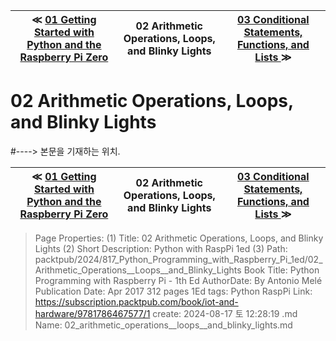 
| ≪ [ 01 Getting Started with Python and the Raspberry Pi Zero ](/packtpub/2024/817_Python_Programming_with_Raspberry_Pi_1ed/01_Getting_Started_with_Python_and_the_Raspberry_Pi_Zero) | 02 Arithmetic Operations, Loops, and Blinky Lights | [ 03 Conditional Statements, Functions, and Lists ](/packtpub/2024/817_Python_Programming_with_Raspberry_Pi_1ed/03_Conditional_Statements__Functions__and_Lists) ≫ |
|:----:|:----:|:----:|

# 02 Arithmetic Operations, Loops, and Blinky Lights
#----> 본문을 기재하는 위치.



| ≪ [ 01 Getting Started with Python and the Raspberry Pi Zero ](/packtpub/2024/817_Python_Programming_with_Raspberry_Pi_1ed/01_Getting_Started_with_Python_and_the_Raspberry_Pi_Zero) | 02 Arithmetic Operations, Loops, and Blinky Lights | [ 03 Conditional Statements, Functions, and Lists ](/packtpub/2024/817_Python_Programming_with_Raspberry_Pi_1ed/03_Conditional_Statements__Functions__and_Lists) ≫ |
|:----:|:----:|:----:|

> Page Properties:
> (1) Title: 02 Arithmetic Operations, Loops, and Blinky Lights
> (2) Short Description: Python with RaspPi 1ed
> (3) Path: packtpub/2024/817_Python_Programming_with_Raspberry_Pi_1ed/02_Arithmetic_Operations__Loops__and_Blinky_Lights
> Book Title: Python Programming with Raspberry Pi - 1th Ed
> AuthorDate: By Antonio Melé Publication Date: Apr 2017 312 pages 1Ed
> tags: Python RaspPi
> Link: https://subscription.packtpub.com/book/iot-and-hardware/9781786467577/1
> create: 2024-08-17 토 12:28:19
> .md Name: 02_arithmetic_operations__loops__and_blinky_lights.md

